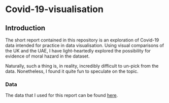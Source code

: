 # Covid-19-visualisation
## Introduction
The short report contained in this repository is an exploration of Covid-19 data intended for practice in data visualisation. Using visual comparisons of the UK and the UAE, I have light-heartedly explored the possibility for evidence of moral hazard in the dataset. 

Naturally, such a thing is, in reality, incredibly difficult to un-pick from the data. Nonetheless, I found it quite fun to speculate on the topic.

### Data
The data that I used for this report can be found [here](https://github.com/owid/covid-19-data/tree/master/public/data).
